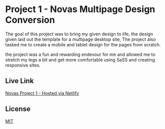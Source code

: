 # Project 1 - Novas Multipage Design Conversion

The goal of this project was to bring my given design to life, the design given laid out the template for a multipage desktop site, The project also tasked me to create a mobile and tablet design for the pages from scratch.

the project was a fun and rewarding endevour for me and allowed me to stretch my legs a bit and get more comfortable using SaSS and creating responsive sites.

## Live Link
[Novas Project 1 - Hosted via Netlify](https://jazzy-beijinho-e834c0.netlify.app/)
## License

[MIT](https://choosealicense.com/licenses/mit/)
